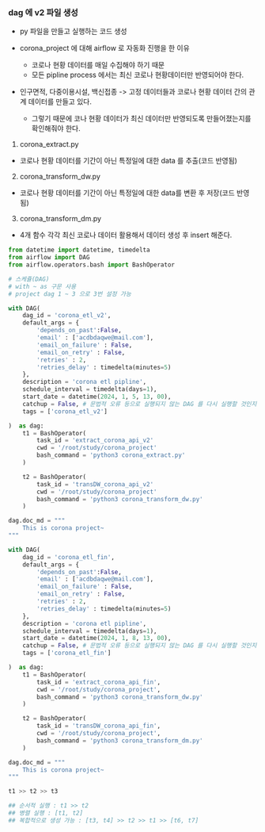 ### dag 에 v2 파일 생성

- py 파일을 만들고 실행하는 코드 생성

- corona_project 에 대해 airflow 로 자동화 진행을 한 이유
  - 코로나 현황 데이터를 매일 수집해야 하기 때문
  - 모든 pipline process 에서는 최신 코로나 현황데이터만 반영되어야 한다.

- 인구면적, 다중이용시설, 백신접종 -> 고정 데이터들과 코로나 현황 데이터 간의 관계 데이터를 만들고 있다.
  - 그렇기 때문에 코나 현황 데이터가 최신 데이터만 반영되도록 만들어졌는지를 확인해줘야 한다.

1. corona_extract.py

- 코로나 현황 데이터를 기간이 아닌 특정일에 대한 data 를 추출(코드 반영됨)

2. corona_transform_dw.py

- 코로나 현황 데이터를 기간이 아닌 특정일에 대한 data를 변환 후 저장(코드 반영됨)

3. corona_transform_dm.py

- 4개 함수 각각 최신 코로나 데이터 활용해서 데이터 생성 후 insert 해준다.

```py
from datetime import datetime, timedelta
from airflow import DAG
from airflow.operators.bash import BashOperator

# 스케쥴(DAG)
# with ~ as 구문 사용
# project dag 1 ~ 3 으로 3번 설정 가능

with DAG(
    dag_id = 'corona_etl_v2',
    default_args = {    
        'depends_on_past':False,
        'email' : ['acdbdaqwe@mail.com'],
        'email_on_failure' : False,
        'email_on_retry' : False,
        'retries' : 2, 
        'retries_delay' : timedelta(minutes=5)
    },
    description = 'corona etl pipline',
    schedule_interval = timedelta(days=1),
    start_date = datetime(2024, 1, 5, 13, 00),
    catchup = False, # 문법적 오류 등으로 실행되지 않는 DAG 를 다시 실행할 것인지 여부
    tags = ['corona_etl_v2']

)  as dag:
    t1 = BashOperator(
        task_id = 'extract_corona_api_v2'
        cwd = '/root/study/corona_project'
        bash_command = 'python3 corona_extract.py'
    )

    t2 = BashOperator(
        task_id = 'transDW_corona_api_v2'
        cwd = '/root/study/corona_project'
        bash_command = 'python3 corona_transform_dw.py'
    )

dag.doc_md = """
    This is corona project~
"""

with DAG(
    dag_id = 'corona_etl_fin',
    default_args = {    
        'depends_on_past':False,
        'email' : ['acdbdaqwe@mail.com'],
        'email_on_failure' : False,
        'email_on_retry' : False,
        'retries' : 2, 
        'retries_delay' : timedelta(minutes=5)
    },
    description = 'corona etl pipline',
    schedule_interval = timedelta(days=1),
    start_date = datetime(2024, 1, 8, 13, 00),
    catchup = False, # 문법적 오류 등으로 실행되지 않는 DAG 를 다시 실행할 것인지 여부
    tags = ['corona_etl_fin']

)  as dag:
    t1 = BashOperator(
        task_id = 'extract_corona_api_fin',
        cwd = '/root/study/corona_project',
        bash_command = 'python3 corona_transform_dw.py'
    )

    t2 = BashOperator(
        task_id = 'transDW_corona_api_fin',
        cwd = '/root/study/corona_project',
        bash_command = 'python3 corona_transform_dm.py'
    )

dag.doc_md = """
    This is corona project~
"""

t1 >> t2 >> t3

## 순서적 실행 : t1 >> t2
## 병렬 실행 : [t1, t2]
## 복합적으로 생성 가능 : [t3, t4] >> t2 >> t1 >> [t6, t7]
```
